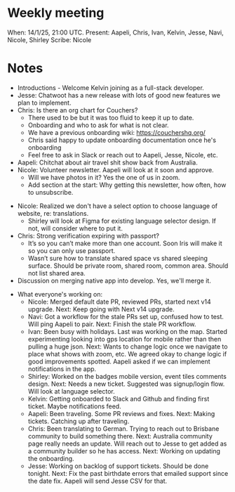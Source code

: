 # Weekly meeting

When: 14/1/25, 21:00 UTC.
Present: Aapeli, Chris, Ivan, Kelvin, Jesse, Navi, Nicole, Shirley
Scribe: Nicole

# Notes

* Introductions - Welcome Kelvin joining as a full-stack developer.
* Jesse: Chatwoot has a new release with lots of good new features we plan to implement.
* Chris: Is there an org chart for Couchers?
    - There used to be but it was too fluid to keep it up to date.
    - Onboarding and who to ask for what is not clear.
    - We have a previous onboarding wiki: https://couchershq.org/
    - Chris said happy to update onboarding documentation once he's onboarding
    - Feel free to ask in Slack or reach out to Aapeli, Jesse, Nicole, etc.
* Aapeli: Chitchat about air travel shit show back from Australia.
* Nicole: Volunteer newsletter. Aapeli will look at it soon and approve.
    - Will we have photos in it? Yes the one of us in zoom.
    - Add section at the start: Why getting this newsletter, how often, how to unsubscribe.
- Nicole: Realized we don't have a select option to choose language of website, re: translations.
    - Shirley will look at Figma for existing language selector design. If not, will consider where to put it.
- Chris: Strong verification expiring with passport? 
    - It’s so you can’t make more than one account. Soon Iris will make it so you can only use passport.
    - Wasn’t sure how to translate shared space vs shared sleeping surface. Should be private room, shared room, common area. Should not list shared area.
- Discussion on merging native app into develop. Yes, we'll merge it.

* What everyone's working on:
    - Nicole: Merged default date PR, reviewed PRs, started next v14 upgrade. Next: Keep going with Next v14 upgrade.
    - Navi: Got a workflow for the stale PRs set up, confused how to test. Will ping Aapeli to pair. Next: Finish the stale PR workflow.
    - Ivan: Been busy with holidays. Last was working on the map. Started experimenting looking into gps location for mobile rather than then pulling a huge json. Next: Wants to change logic once we navigate to place what shows with zoom, etc. We agreed okay to change logic if good improvements spotted. Aapeli asked if we can implement notifications in the app. 
    - Shirley: Worked on the badges mobile version, event tiles comments design. Next: Needs a new ticket. Suggested was signup/login flow. Will look at language selector.
    - Kelvin: Getting onboarded to Slack and Github and finding first ticket. Maybe notifications feed.
    - Aapeli: Been traveling. Some PR reviews and fixes.  Next: Making tickets. Catching up after traveling.
    - Chris: Been translating to German. Trying to reach out to Brisbane community to build something there. Next: Australia community page really needs an update. Will reach out to Jesse to get added as a community builder so he has access. Next: Working on updating the onboarding.
    - Jesse: Working on backlog of support tickets. Should be done tonight. Next: Fix the past birthdate errors that emailed support since the date fix. Aapeli will send Jesse CSV for that.
